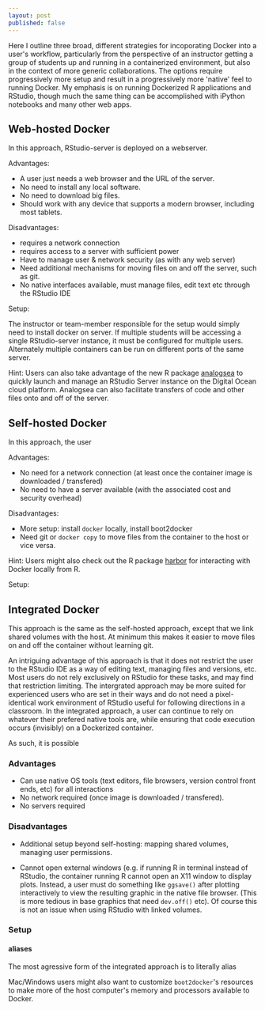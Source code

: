 ```yaml
---
layout: post
published: false
---
```


Here I outline three broad, different strategies for incoporating Docker into a user's workflow, particularly from the perspective of an instructor getting a group of students up and running in a containerized environment, but also in the context of more generic collaborations.  The options require progressively more setup and result in a progressively more 'native' feel to running Docker.  My emphasis is on running Dockerized R applications and RStudio, though much the same thing can be accomplished with iPython notebooks and many other web apps.


Web-hosted Docker
-----------------

In this approach, RStudio-server is deployed on a webserver.

Advantages: 

- A user just needs a web browser and the URL of the server.
- No need to install any local software.
- No need to download big files.
- Should work with any device that supports a modern browser, including most tablets.


Disadvantages:

- requires a network connection
- requires access to a server with sufficient power
- Have to manage user & network security (as with any web server)
- Need additional mechanisms for moving files on and off the server, such as git. 
- No native interfaces available, must manage files, edit text etc through the RStudio IDE

Setup:

The instructor or team-member responsible for the setup would simply need to install docker on server. If multiple students will be accessing a single RStudio-server instance, it must be configured for multiple users.  Alternately multiple containers can be run on different ports of the same server. 




Hint: Users can also take advantage of the new R package [analogsea]() to quickly launch and manage an RStudio Server instance on the Digital Ocean cloud platform. Analogsea can also facilitate transfers of code and other files onto and off of the server.


Self-hosted Docker
------------------

In this approach, the user 

Advantages:

- No need for a network connection (at least once the container image is downloaded / transfered)
- No need to have a server available (with the associated cost and security overhead)

Disadvantages:

- More setup: install `docker` locally, install boot2docker
- Need git or `docker copy` to move files from the container to the host or vice versa.

Hint: Users might also check out the R package [harbor]() for interacting with Docker locally from R.

Setup: 


Integrated Docker
-----------------

This approach is the same as the self-hosted approach, except that we link shared volumes with the host. At minimum this makes it easier to move files on and off the container without learning git.

An intriguing advantage of this approach is that it does not restrict the user to the RStudio IDE as a way of editing text, managing files and versions, etc.  Most users do not rely exclusively on RStudio for these tasks, and may find that restriction limiting.  The intergrated approach may be more suited for experienced users who are set in their ways and do not need a pixel-identical work environment of RStudio useful for following directions in a classroom.  In the integrated approach, a user can continue to rely on whatever their prefered native tools are, while ensuring that code execution occurs (invisibly) on a Dockerized container.

As such, it is possible 

### Advantages ###

- Can use native OS tools (text editors, file browsers, version control front ends, etc) for all interactions
- No network required (once image is downloaded / transfered).
- No servers required

### Disadvantages ###

- Additional setup beyond self-hosting: mapping shared volumes, managing user permissions.

- Cannot open external windows (e.g. if running R in terminal instead of RStudio, the container running R cannot open an X11 window to display plots.  Instead, a user must do something like `ggsave()` after plotting interactively to view the resulting graphic in the native file browser. (This is more tedious in base graphics that need `dev.off()` etc).  Of course this is not an issue when using RStudio with linked volumes. 

### Setup  ###



#### aliases ####

The most agressive form of the integrated approach is to literally alias 

Mac/Windows users might also want to customize `boot2docker`'s resources to make more of the host computer's memory and processors available to Docker. 


